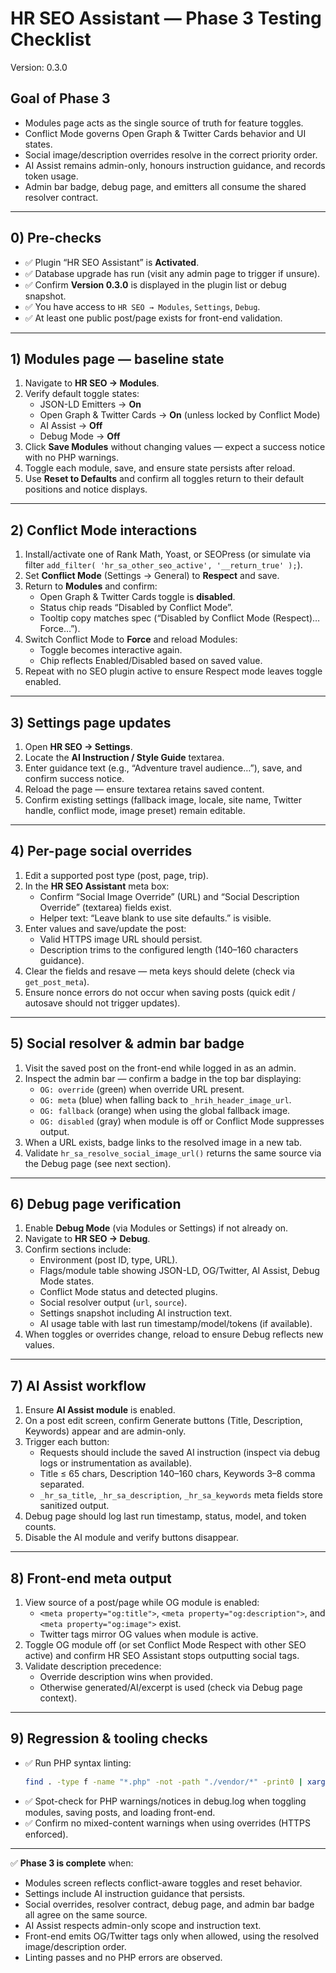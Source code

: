 # HR SEO Assistant — Phase 3 Testing Checklist
Version: 0.3.0

## Goal of Phase 3
- Modules page acts as the single source of truth for feature toggles.
- Conflict Mode governs Open Graph & Twitter Cards behavior and UI states.
- Social image/description overrides resolve in the correct priority order.
- AI Assist remains admin-only, honours instruction guidance, and records token usage.
- Admin bar badge, debug page, and emitters all consume the shared resolver contract.

---

## 0) Pre-checks
- ✅ Plugin “HR SEO Assistant” is **Activated**.
- ✅ Database upgrade has run (visit any admin page to trigger if unsure).
- ✅ Confirm **Version 0.3.0** is displayed in the plugin list or debug snapshot.
- ✅ You have access to `HR SEO → Modules`, `Settings`, `Debug`.
- ✅ At least one public post/page exists for front-end validation.

---

## 1) Modules page — baseline state
1. Navigate to **HR SEO → Modules**.
2. Verify default toggle states:
   - JSON-LD Emitters → **On**
   - Open Graph & Twitter Cards → **On** (unless locked by Conflict Mode)
   - AI Assist → **Off**
   - Debug Mode → **Off**
3. Click **Save Modules** without changing values — expect a success notice with no PHP warnings.
4. Toggle each module, save, and ensure state persists after reload.
5. Use **Reset to Defaults** and confirm all toggles return to their default positions and notice displays.

---

## 2) Conflict Mode interactions
1. Install/activate one of Rank Math, Yoast, or SEOPress (or simulate via filter `add_filter( 'hr_sa_other_seo_active', '__return_true' );`).
2. Set **Conflict Mode** (Settings → General) to **Respect** and save.
3. Return to **Modules** and confirm:
   - Open Graph & Twitter Cards toggle is **disabled**.
   - Status chip reads “Disabled by Conflict Mode”.
   - Tooltip copy matches spec (“Disabled by Conflict Mode (Respect)… Force…”).
4. Switch Conflict Mode to **Force** and reload Modules:
   - Toggle becomes interactive again.
   - Chip reflects Enabled/Disabled based on saved value.
5. Repeat with no SEO plugin active to ensure Respect mode leaves toggle enabled.

---

## 3) Settings page updates
1. Open **HR SEO → Settings**.
2. Locate the **AI Instruction / Style Guide** textarea.
3. Enter guidance text (e.g., “Adventure travel audience…”), save, and confirm success notice.
4. Reload the page — ensure textarea retains saved content.
5. Confirm existing settings (fallback image, locale, site name, Twitter handle, conflict mode, image preset) remain editable.

---

## 4) Per-page social overrides
1. Edit a supported post type (post, page, trip).
2. In the **HR SEO Assistant** meta box:
   - Confirm “Social Image Override” (URL) and “Social Description Override” (textarea) fields exist.
   - Helper text: “Leave blank to use site defaults.” is visible.
3. Enter values and save/update the post:
   - Valid HTTPS image URL should persist.
   - Description trims to the configured length (140–160 characters guidance).
4. Clear the fields and resave — meta keys should delete (check via `get_post_meta`).
5. Ensure nonce errors do not occur when saving posts (quick edit / autosave should not trigger updates).

---

## 5) Social resolver & admin bar badge
1. Visit the saved post on the front-end while logged in as an admin.
2. Inspect the admin bar — confirm a badge in the top bar displaying:
   - `OG: override` (green) when override URL present.
   - `OG: meta` (blue) when falling back to `_hrih_header_image_url`.
   - `OG: fallback` (orange) when using the global fallback image.
   - `OG: disabled` (gray) when module is off or Conflict Mode suppresses output.
3. When a URL exists, badge links to the resolved image in a new tab.
4. Validate `hr_sa_resolve_social_image_url()` returns the same source via the Debug page (see next section).

---

## 6) Debug page verification
1. Enable **Debug Mode** (via Modules or Settings) if not already on.
2. Navigate to **HR SEO → Debug**.
3. Confirm sections include:
   - Environment (post ID, type, URL).
   - Flags/module table showing JSON-LD, OG/Twitter, AI Assist, Debug Mode states.
   - Conflict Mode status and detected plugins.
   - Social resolver output (`url`, `source`).
   - Settings snapshot including AI instruction text.
   - AI usage table with last run timestamp/model/tokens (if available).
4. When toggles or overrides change, reload to ensure Debug reflects new values.

---

## 7) AI Assist workflow
1. Ensure **AI Assist module** is enabled.
2. On a post edit screen, confirm Generate buttons (Title, Description, Keywords) appear and are admin-only.
3. Trigger each button:
   - Requests should include the saved AI instruction (inspect via debug logs or instrumentation as available).
   - Title ≤ 65 chars, Description 140–160 chars, Keywords 3–8 comma separated.
   - `_hr_sa_title`, `_hr_sa_description`, `_hr_sa_keywords` meta fields store sanitized output.
4. Debug page should log last run timestamp, status, model, and token counts.
5. Disable the AI module and verify buttons disappear.

---

## 8) Front-end meta output
1. View source of a post/page while OG module is enabled:
   - `<meta property="og:title">`, `<meta property="og:description">`, and `<meta property="og:image">` exist.
   - Twitter tags mirror OG values when module is active.
2. Toggle OG module off (or set Conflict Mode Respect with other SEO active) and confirm HR SEO Assistant stops outputting social tags.
3. Validate description precedence:
   - Override description wins when provided.
   - Otherwise generated/AI/excerpt is used (check via Debug page context).

---

## 9) Regression & tooling checks
- ✅ Run PHP syntax linting:
  ```bash
  find . -type f -name "*.php" -not -path "./vendor/*" -print0 | xargs -0 -n1 php -l
  ```
- ✅ Spot-check for PHP warnings/notices in debug.log when toggling modules, saving posts, and loading front-end.
- ✅ Confirm no mixed-content warnings when using overrides (HTTPS enforced).

---

✅ **Phase 3 is complete** when:
- Modules screen reflects conflict-aware toggles and reset behavior.
- Settings include AI instruction guidance that persists.
- Social overrides, resolver contract, debug page, and admin bar badge all agree on the same source.
- AI Assist respects admin-only scope and instruction text.
- Front-end emits OG/Twitter tags only when allowed, using the resolved image/description order.
- Linting passes and no PHP errors are observed.

